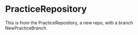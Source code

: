 # PracticeRepository
This is from the PracticeRepository, a new repo, with a branch NewPracticeBranch.
 
